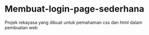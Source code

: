 # Membuat-login-page-sederhana
Projek rekayasa yang dibuat untuk pemahaman css dan html dalam pembuatan web
